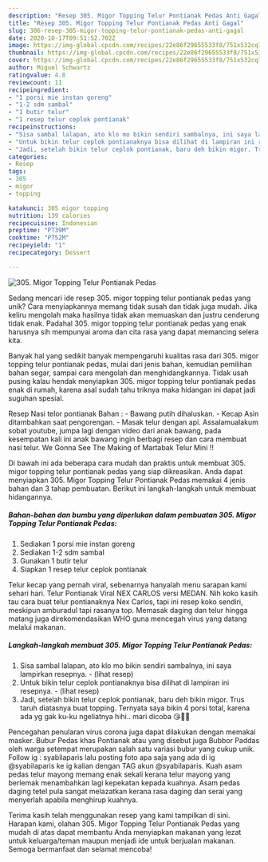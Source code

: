 ```yaml
---
description: "Resep 305. Migor Topping Telur Pontianak Pedas Anti Gagal"
title: "Resep 305. Migor Topping Telur Pontianak Pedas Anti Gagal"
slug: 306-resep-305-migor-topping-telur-pontianak-pedas-anti-gagal
date: 2020-10-17T09:51:52.702Z
image: https://img-global.cpcdn.com/recipes/22e86f29655533f8/751x532cq70/305-migor-topping-telur-pontianak-pedas-foto-resep-utama.jpg
thumbnail: https://img-global.cpcdn.com/recipes/22e86f29655533f8/751x532cq70/305-migor-topping-telur-pontianak-pedas-foto-resep-utama.jpg
cover: https://img-global.cpcdn.com/recipes/22e86f29655533f8/751x532cq70/305-migor-topping-telur-pontianak-pedas-foto-resep-utama.jpg
author: Miguel Schwartz
ratingvalue: 4.8
reviewcount: 11
recipeingredient:
- "1 porsi mie instan goreng"
- "1-2 sdm sambal"
- "1 butir telur"
- "1 resep telur ceplok pontianak"
recipeinstructions:
- "Sisa sambal lalapan, ato klo mo bikin sendiri sambalnya, ini saya lampirkan resepnya.             (lihat resep)"
- "Untuk bikin telur ceplok pontianaknya bisa dilihat di lampiran ini resepnya.             (lihat resep)"
- "Jadi, setelah bikin telur ceplok pontianak, baru deh bikin migor. Trus taruh diatasnya buat topping. Ternyata saya bikin 4 porsi total, karena ada yg gak ku-ku ngeliatnya hihi.. mari dicoba 😘👌🏻"
categories:
- Resep
tags:
- 305
- migor
- topping

katakunci: 305 migor topping 
nutrition: 139 calories
recipecuisine: Indonesian
preptime: "PT39M"
cooktime: "PT52M"
recipeyield: "1"
recipecategory: Dessert

---
```



![305. Migor Topping Telur Pontianak Pedas](https://img-global.cpcdn.com/recipes/22e86f29655533f8/751x532cq70/305-migor-topping-telur-pontianak-pedas-foto-resep-utama.jpg)

Sedang mencari ide resep 305. migor topping telur pontianak pedas yang unik? Cara menyiapkannya memang tidak susah dan tidak juga mudah. Jika keliru mengolah maka hasilnya tidak akan memuaskan dan justru cenderung tidak enak. Padahal 305. migor topping telur pontianak pedas yang enak harusnya sih mempunyai aroma dan cita rasa yang dapat memancing selera kita.

Banyak hal yang sedikit banyak mempengaruhi kualitas rasa dari 305. migor topping telur pontianak pedas, mulai dari jenis bahan, kemudian pemilihan bahan segar, sampai cara mengolah dan menghidangkannya. Tidak usah pusing kalau hendak menyiapkan 305. migor topping telur pontianak pedas enak di rumah, karena asal sudah tahu triknya maka hidangan ini dapat jadi suguhan spesial.

Resep Nasi telor pontianak Bahan : - Bawang putih dihaluskan. - Kecap Asin ditambahkan saat pengorengan. - Masak telur dengan api. Assalamualakum sobat youtube, jumpa lagi dengan video dari anak bawang, pada kesempatan kali ini anak bawang ingin berbagi resep dan cara membuat nasi telur. We Gonna See The Making of Martabak Telur Mini !!


Di bawah ini ada beberapa cara mudah dan praktis untuk membuat 305. migor topping telur pontianak pedas yang siap dikreasikan. Anda dapat menyiapkan 305. Migor Topping Telur Pontianak Pedas memakai 4 jenis bahan dan 3 tahap pembuatan. Berikut ini langkah-langkah untuk membuat hidangannya.

<!--inarticleads1-->

##### Bahan-bahan dan bumbu yang diperlukan dalam pembuatan 305. Migor Topping Telur Pontianak Pedas:

1. Sediakan 1 porsi mie instan goreng
1. Sediakan 1-2 sdm sambal
1. Gunakan 1 butir telur
1. Siapkan 1 resep telur ceplok pontianak


Telur kecap yang pernah viral, sebenarnya hanyalah menu sarapan kami sehari hari. Telur Pontianak Viral NEX CARLOS versi MEDAN. Nih koko kasih tau cara buat telur pontianaknya Nex Carlos, tapi ini resep koko sendiri, meskipun amburadul tapi rasanya top. Memasak daging dan telur hingga matang juga direkomendasikan WHO guna mencegah virus yang datang melalui makanan. 

<!--inarticleads2-->

##### Langkah-langkah membuat 305. Migor Topping Telur Pontianak Pedas:

1. Sisa sambal lalapan, ato klo mo bikin sendiri sambalnya, ini saya lampirkan resepnya. -             (lihat resep)
1. Untuk bikin telur ceplok pontianaknya bisa dilihat di lampiran ini resepnya. -             (lihat resep)
1. Jadi, setelah bikin telur ceplok pontianak, baru deh bikin migor. Trus taruh diatasnya buat topping. Ternyata saya bikin 4 porsi total, karena ada yg gak ku-ku ngeliatnya hihi.. mari dicoba 😘👌🏻


Pencegahan penularan virus corona juga dapat dilakukan dengan memakai masker. Bubur Pedas khas Pontianak atau yang disebut juga Bubbor Paddas oleh warga setempat merupakan salah satu variasi bubur yang cukup unik. Follow ig : syabilaparis lalu posting foto apa saja yang ada di ig @syabilaparis ke ig kalian dengan TAG akun @syabilaparis. Kuah asam pedas telur mayong memang enak sekali kerana telur mayong yang berlemak menambahkan lagi kepekatan kepada kuahnya. Asam pedas daging tetel pula sangat melazatkan kerana rasa daging dan serai yang menyerlah apabila menghirup kuahnya. 

Terima kasih telah menggunakan resep yang kami tampilkan di sini. Harapan kami, olahan 305. Migor Topping Telur Pontianak Pedas yang mudah di atas dapat membantu Anda menyiapkan makanan yang lezat untuk keluarga/teman maupun menjadi ide untuk berjualan makanan. Semoga bermanfaat dan selamat mencoba!
